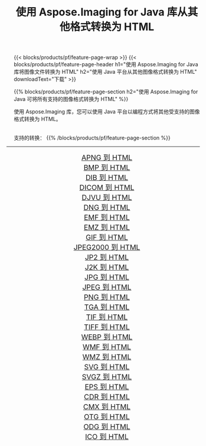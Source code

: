 ﻿---
title: 使用 Aspose.Imaging for Java 库从其他格式转换为 HTML 
weight: 3920
url: /zh-hans/java/conversion/to/html/ 
lang: zh-hans
langdirlevel: 2
locales: zh-hans,ja,it,ru,de,es,fr,nl,id,lt,pl,pt,vi,tr,ko,zh-hant,ar,hi,th,sv,cs,uk,he
description: 使用 Aspose.Imaging，您可以使用 Java 从其他格式转换为 HTML
---

{{< blocks/products/pf/feature-page-wrap >}}
{{< blocks/products/pf/feature-page-header h1="使用 Aspose.Imaging for Java 库将图像文件转换为 HTML" h2="使用 Java 平台从其他图像格式转换为 HTML" downloadText="下载" >}}


{{% blocks/products/pf/feature-page-section  h2="使用 Aspose.Imaging for Java 可将所有支持的图像格式转换为 HTML" %}}
<p align=justify>使用 Aspose.Imaging 库，您可以使用 Java 平台以编程方式将其他受支持的图像格式转换为 HTML。</p>
<br/>
支持的转换：
{{% /blocks/products/pf/feature-page-section %}}
<div class="container-fluid productfamilypage bg-gray">
    <div class="convertypes bg-gray agp-content section">
        <div class="container">
		<hr style="margin-left:-20px;"/>
		<div class="row other-converters" style="gap: 10px;font-size: 19px;text-align:center;">
		    <div class='col-md-2 other-converter remove-lp remove-rp'><a href="/imaging/zh-hans/java/conversion/apng-to-html/" style="padding:15px;">APNG 到 HTML</a></div>
<div class='col-md-2 other-converter remove-lp remove-rp'><a href="/imaging/zh-hans/java/conversion/bmp-to-html/" style="padding:15px;">BMP 到 HTML</a></div>
<div class='col-md-2 other-converter remove-lp remove-rp'><a href="/imaging/zh-hans/java/conversion/dib-to-html/" style="padding:15px;">DIB 到 HTML</a></div>
<div class='col-md-2 other-converter remove-lp remove-rp'><a href="/imaging/zh-hans/java/conversion/dicom-to-html/" style="padding:15px;">DICOM 到 HTML</a></div>
<div class='col-md-2 other-converter remove-lp remove-rp'><a href="/imaging/zh-hans/java/conversion/djvu-to-html/" style="padding:15px;">DJVU 到 HTML</a></div>
<div class='col-md-2 other-converter remove-lp remove-rp'><a href="/imaging/zh-hans/java/conversion/dng-to-html/" style="padding:15px;">DNG 到 HTML</a></div>
<div class='col-md-2 other-converter remove-lp remove-rp'><a href="/imaging/zh-hans/java/conversion/emf-to-html/" style="padding:15px;">EMF 到 HTML</a></div>
<div class='col-md-2 other-converter remove-lp remove-rp'><a href="/imaging/zh-hans/java/conversion/emz-to-html/" style="padding:15px;">EMZ 到 HTML</a></div>
<div class='col-md-2 other-converter remove-lp remove-rp'><a href="/imaging/zh-hans/java/conversion/gif-to-html/" style="padding:15px;">GIF 到 HTML</a></div>
<div class='col-md-2 other-converter remove-lp remove-rp'><a href="/imaging/zh-hans/java/conversion/jpeg2000-to-html/" style="padding:15px;">JPEG2000 到 HTML</a></div>
<div class='col-md-2 other-converter remove-lp remove-rp'><a href="/imaging/zh-hans/java/conversion/jp2-to-html/" style="padding:15px;">JP2 到 HTML</a></div>
<div class='col-md-2 other-converter remove-lp remove-rp'><a href="/imaging/zh-hans/java/conversion/j2k-to-html/" style="padding:15px;">J2K 到 HTML</a></div>
<div class='col-md-2 other-converter remove-lp remove-rp'><a href="/imaging/zh-hans/java/conversion/jpg-to-html/" style="padding:15px;">JPG 到 HTML</a></div>
<div class='col-md-2 other-converter remove-lp remove-rp'><a href="/imaging/zh-hans/java/conversion/jpeg-to-html/" style="padding:15px;">JPEG 到 HTML</a></div>
<div class='col-md-2 other-converter remove-lp remove-rp'><a href="/imaging/zh-hans/java/conversion/png-to-html/" style="padding:15px;">PNG 到 HTML</a></div>
<div class='col-md-2 other-converter remove-lp remove-rp'><a href="/imaging/zh-hans/java/conversion/tga-to-html/" style="padding:15px;">TGA 到 HTML</a></div>
<div class='col-md-2 other-converter remove-lp remove-rp'><a href="/imaging/zh-hans/java/conversion/tif-to-html/" style="padding:15px;">TIF 到 HTML</a></div>
<div class='col-md-2 other-converter remove-lp remove-rp'><a href="/imaging/zh-hans/java/conversion/tiff-to-html/" style="padding:15px;">TIFF 到 HTML</a></div>
<div class='col-md-2 other-converter remove-lp remove-rp'><a href="/imaging/zh-hans/java/conversion/webp-to-html/" style="padding:15px;">WEBP 到 HTML</a></div>
<div class='col-md-2 other-converter remove-lp remove-rp'><a href="/imaging/zh-hans/java/conversion/wmf-to-html/" style="padding:15px;">WMF 到 HTML</a></div>
<div class='col-md-2 other-converter remove-lp remove-rp'><a href="/imaging/zh-hans/java/conversion/wmz-to-html/" style="padding:15px;">WMZ 到 HTML</a></div>
<div class='col-md-2 other-converter remove-lp remove-rp'><a href="/imaging/zh-hans/java/conversion/svg-to-html/" style="padding:15px;">SVG 到 HTML</a></div>
<div class='col-md-2 other-converter remove-lp remove-rp'><a href="/imaging/zh-hans/java/conversion/svgz-to-html/" style="padding:15px;">SVGZ 到 HTML</a></div>
<div class='col-md-2 other-converter remove-lp remove-rp'><a href="/imaging/zh-hans/java/conversion/eps-to-html/" style="padding:15px;">EPS 到 HTML</a></div>
<div class='col-md-2 other-converter remove-lp remove-rp'><a href="/imaging/zh-hans/java/conversion/cdr-to-html/" style="padding:15px;">CDR 到 HTML</a></div>
<div class='col-md-2 other-converter remove-lp remove-rp'><a href="/imaging/zh-hans/java/conversion/cmx-to-html/" style="padding:15px;">CMX 到 HTML</a></div>
<div class='col-md-2 other-converter remove-lp remove-rp'><a href="/imaging/zh-hans/java/conversion/otg-to-html/" style="padding:15px;">OTG 到 HTML</a></div>
<div class='col-md-2 other-converter remove-lp remove-rp'><a href="/imaging/zh-hans/java/conversion/odg-to-html/" style="padding:15px;">ODG 到 HTML</a></div>
<div class='col-md-2 other-converter remove-lp remove-rp'><a href="/imaging/zh-hans/java/conversion/ico-to-html/" style="padding:15px;">ICO 到 HTML</a></div>
                </div>
        </div>
    </div>
</div>
<br/>

